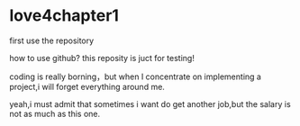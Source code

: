 # love4chapter1
first use the repository

how to use github? this reposity is juct for testing!

coding is really borning，but when I concentrate on implementing a project,i will forget everything around me.

yeah,i must admit that sometimes i want do get another job,but the salary is not as much as this one.

